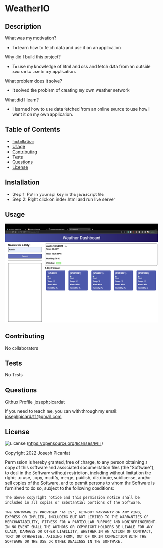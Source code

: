 # WeatherIO

## Description

What was my motivation?

- To learn how to fetch data and use it on an application

Why did I build this project?

- To use my knowledge of html and css and fetch data from an outside source to use in my application.

What problem does it solve?

- It solved the problem of creating my own weather network.

What did I learn?

- I learned how to use data fetched from an online source to use how I want it on my own application.

## Table of Contents

- [Installation](#installation)
- [Usage](#usage)
- [Contributing](#contributing)
- [Tests](#tests)
- [Questions](#questions)
- [License](#license)

## Installation

- Step 1: Put in your api key in the javascript file
- Step 2: Right click on index.html and run live server

## Usage

![WeatherIO Dashboard](./Main/assets/weatherIO.png)

## Contributing

No collaborators

## Tests

No Tests

## Questions

Github Profile: josephpicardat

If you need to reach me, you can with through my email: josephpicardat1@gmail.com

## License

![License](https://img.shields.io/badge/License-MIT-yellow.svg)
(https://opensource.org/licenses/MIT)

Copyright 2022 Joseph Picardat

Permission is hereby granted, free of charge, to any person obtaining a copy of this software and associated documentation files (the "Software"), to deal in the Software without restriction, including without limitation the rights to use, copy, modify, merge, publish, distribute, sublicense, and/or sell copies of the Software, and to permit persons to whom the Software is furnished to do so, subject to the following conditions:

    The above copyright notice and this permission notice shall be included in all copies or substantial portions of the Software.

    THE SOFTWARE IS PROVIDED "AS IS", WITHOUT WARRANTY OF ANY KIND, EXPRESS OR IMPLIED, INCLUDING BUT NOT LIMITED TO THE WARRANTIES OF MERCHANTABILITY, FITNESS FOR A PARTICULAR PURPOSE AND NONINFRINGEMENT. IN NO EVENT SHALL THE AUTHORS OR COPYRIGHT HOLDERS BE LIABLE FOR ANY CLAIM, DAMAGES OR OTHER LIABILITY, WHETHER IN AN ACTION OF CONTRACT, TORT OR OTHERWISE, ARISING FROM, OUT OF OR IN CONNECTION WITH THE SOFTWARE OR THE USE OR OTHER DEALINGS IN THE SOFTWARE.
